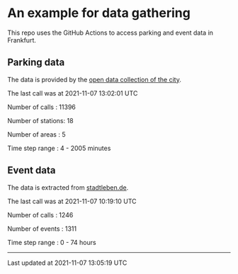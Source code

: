 # An example for data gathering

This repo uses the GitHub Actions to access parking and event data in Frankfurt.

## Parking data
The data is provided by the [open data collection of the city](https://www.offenedaten.frankfurt.de/).

The last call was at 2021-11-07 13:02:01 UTC

Number of calls   : 11396

Number of stations:    18

Number of areas   :     5

Time step range   :     4 -  2005 minutes


## Event data
The data is extracted from [stadtleben.de](https://stadtleben.de/frankfurt/).

The last call was at 2021-11-07 10:19:10 UTC

Number of calls   : 1246

Number of events  : 1311

Time step range   :    0 -   74 hours


----

Last updated at 2021-11-07 13:05:19 UTC
